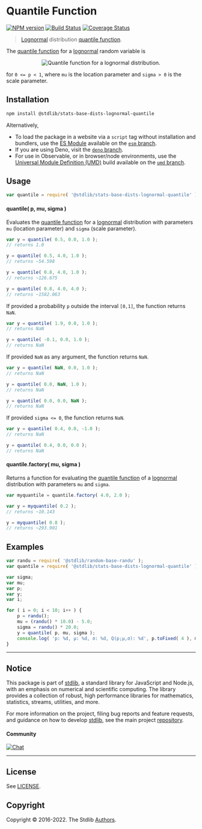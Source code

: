 <!--

@license Apache-2.0

Copyright (c) 2018 The Stdlib Authors.

Licensed under the Apache License, Version 2.0 (the "License");
you may not use this file except in compliance with the License.
You may obtain a copy of the License at

   http://www.apache.org/licenses/LICENSE-2.0

Unless required by applicable law or agreed to in writing, software
distributed under the License is distributed on an "AS IS" BASIS,
WITHOUT WARRANTIES OR CONDITIONS OF ANY KIND, either express or implied.
See the License for the specific language governing permissions and
limitations under the License.

-->

# Quantile Function

[![NPM version][npm-image]][npm-url] [![Build Status][test-image]][test-url] [![Coverage Status][coverage-image]][coverage-url] <!-- [![dependencies][dependencies-image]][dependencies-url] -->

> [Lognormal][lognormal-distribution] distribution [quantile function][quantile-function].

<section class="intro">

The [quantile function][quantile-function] for a [lognormal][lognormal-distribution] random variable is

<!-- <equation class="equation" label="eq:quantile_function" align="center" raw="Q(p;\mu,\sigma)=\exp\left( \mu + \sigma \Phi^{-1}(p) \right )" alt="Quantile function for a lognormal distribution."> -->

<div class="equation" align="center" data-raw-text="Q(p;\mu,\sigma)=\exp\left( \mu + \sigma \Phi^{-1}(p) \right )" data-equation="eq:quantile_function">
    <img src="https://cdn.jsdelivr.net/gh/stdlib-js/stdlib@591cf9d5c3a0cd3c1ceec961e5c49d73a68374cb/lib/node_modules/@stdlib/stats/base/dists/lognormal/quantile/docs/img/equation_quantile_function.svg" alt="Quantile function for a lognormal distribution.">
    <br>
</div>

<!-- </equation> -->

for `0 <= p < 1`, where `mu` is the location parameter and `sigma > 0` is the scale parameter.

</section>

<!-- /.intro -->

<section class="installation">

## Installation

```bash
npm install @stdlib/stats-base-dists-lognormal-quantile
```

Alternatively,

-   To load the package in a website via a `script` tag without installation and bundlers, use the [ES Module][es-module] available on the [`esm` branch][esm-url].
-   If you are using Deno, visit the [`deno` branch][deno-url].
-   For use in Observable, or in browser/node environments, use the [Universal Module Definition (UMD)][umd] build available on the [`umd` branch][umd-url].

</section>

<section class="usage">

## Usage

```javascript
var quantile = require( '@stdlib/stats-base-dists-lognormal-quantile' );
```

#### quantile( p, mu, sigma )

Evaluates the [quantile function][quantile-function] for a [lognormal][lognormal-distribution] distribution with parameters `mu` (location parameter) and `sigma` (scale parameter).

```javascript
var y = quantile( 0.5, 0.0, 1.0 );
// returns 1.0

y = quantile( 0.5, 4.0, 1.0 );
// returns ~54.598

y = quantile( 0.8, 4.0, 1.0 );
// returns ~126.675

y = quantile( 0.8, 4.0, 4.0 );
// returns ~1582.063
```

If provided a probability `p` outside the interval `[0,1]`, the function returns `NaN`.

```javascript
var y = quantile( 1.9, 0.0, 1.0 );
// returns NaN

y = quantile( -0.1, 0.0, 1.0 );
// returns NaN
```

If provided `NaN` as any argument, the function returns `NaN`.

```javascript
var y = quantile( NaN, 0.0, 1.0 );
// returns NaN

y = quantile( 0.0, NaN, 1.0 );
// returns NaN

y = quantile( 0.0, 0.0, NaN );
// returns NaN
```

If provided `sigma <= 0`, the function returns `NaN`.

```javascript
var y = quantile( 0.4, 0.0, -1.0 );
// returns NaN

y = quantile( 0.4, 0.0, 0.0 );
// returns NaN
```

#### quantile.factory( mu, sigma )

Returns a function for evaluating the [quantile function][quantile-function] of a [lognormal][lognormal-distribution] distribution with parameters `mu` and `sigma`.

```javascript
var myquantile = quantile.factory( 4.0, 2.0 );

var y = myquantile( 0.2 );
// returns ~10.143

y = myquantile( 0.8 );
// returns ~293.901
```

</section>

<!-- /.usage -->

<section class="examples">

## Examples

<!-- eslint no-undef: "error" -->

```javascript
var randu = require( '@stdlib/random-base-randu' );
var quantile = require( '@stdlib/stats-base-dists-lognormal-quantile' );

var sigma;
var mu;
var p;
var y;
var i;

for ( i = 0; i < 10; i++ ) {
    p = randu();
    mu = (randu() * 10.0) - 5.0;
    sigma = randu() * 20.0;
    y = quantile( p, mu, sigma );
    console.log( 'p: %d, µ: %d, σ: %d, Q(p;µ,σ): %d', p.toFixed( 4 ), mu.toFixed( 4 ), sigma.toFixed( 4 ), y.toFixed( 4 ) );
}
```

</section>

<!-- /.examples -->

<!-- Section for related `stdlib` packages. Do not manually edit this section, as it is automatically populated. -->

<section class="related">

</section>

<!-- /.related -->

<!-- Section for all links. Make sure to keep an empty line after the `section` element and another before the `/section` close. -->


<section class="main-repo" >

* * *

## Notice

This package is part of [stdlib][stdlib], a standard library for JavaScript and Node.js, with an emphasis on numerical and scientific computing. The library provides a collection of robust, high performance libraries for mathematics, statistics, streams, utilities, and more.

For more information on the project, filing bug reports and feature requests, and guidance on how to develop [stdlib][stdlib], see the main project [repository][stdlib].

#### Community

[![Chat][chat-image]][chat-url]

---

## License

See [LICENSE][stdlib-license].


## Copyright

Copyright &copy; 2016-2022. The Stdlib [Authors][stdlib-authors].

</section>

<!-- /.stdlib -->

<!-- Section for all links. Make sure to keep an empty line after the `section` element and another before the `/section` close. -->

<section class="links">

[npm-image]: http://img.shields.io/npm/v/@stdlib/stats-base-dists-lognormal-quantile.svg
[npm-url]: https://npmjs.org/package/@stdlib/stats-base-dists-lognormal-quantile

[test-image]: https://github.com/stdlib-js/stats-base-dists-lognormal-quantile/actions/workflows/test.yml/badge.svg
[test-url]: https://github.com/stdlib-js/stats-base-dists-lognormal-quantile/actions/workflows/test.yml

[coverage-image]: https://img.shields.io/codecov/c/github/stdlib-js/stats-base-dists-lognormal-quantile/main.svg
[coverage-url]: https://codecov.io/github/stdlib-js/stats-base-dists-lognormal-quantile?branch=main

<!--

[dependencies-image]: https://img.shields.io/david/stdlib-js/stats-base-dists-lognormal-quantile.svg
[dependencies-url]: https://david-dm.org/stdlib-js/stats-base-dists-lognormal-quantile/main

-->

[umd]: https://github.com/umdjs/umd
[es-module]: https://developer.mozilla.org/en-US/docs/Web/JavaScript/Guide/Modules

[deno-url]: https://github.com/stdlib-js/stats-base-dists-lognormal-quantile/tree/deno
[umd-url]: https://github.com/stdlib-js/stats-base-dists-lognormal-quantile/tree/umd
[esm-url]: https://github.com/stdlib-js/stats-base-dists-lognormal-quantile/tree/esm

[chat-image]: https://img.shields.io/gitter/room/stdlib-js/stdlib.svg
[chat-url]: https://gitter.im/stdlib-js/stdlib/

[stdlib]: https://github.com/stdlib-js/stdlib

[stdlib-authors]: https://github.com/stdlib-js/stdlib/graphs/contributors

[stdlib-license]: https://raw.githubusercontent.com/stdlib-js/stats-base-dists-lognormal-quantile/main/LICENSE

[lognormal-distribution]: https://en.wikipedia.org/wiki/Lognormal_distribution

[quantile-function]: https://en.wikipedia.org/wiki/Quantile_function

</section>

<!-- /.links -->
